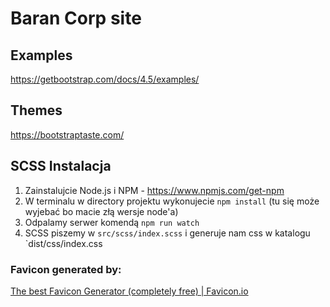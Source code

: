 # Baran Corp site

## Examples
https://getbootstrap.com/docs/4.5/examples/

## Themes
https://bootstraptaste.com/

## SCSS Instalacja
1. Zainstalujcie Node.js i NPM - https://www.npmjs.com/get-npm
2. W terminalu w directory projektu wykonujecie `npm install` (tu się może wyjebać bo macie złą wersje node'a)
3. Odpalamy serwer komendą `npm run watch`
4. SCSS piszemy w `src/scss/index.scss` i generuje nam css w katalogu `dist/css/index.css

### Favicon generated by:
[The best Favicon Generator (completely free) \| Favicon.io](https://favicon.io/favicon-generator/)